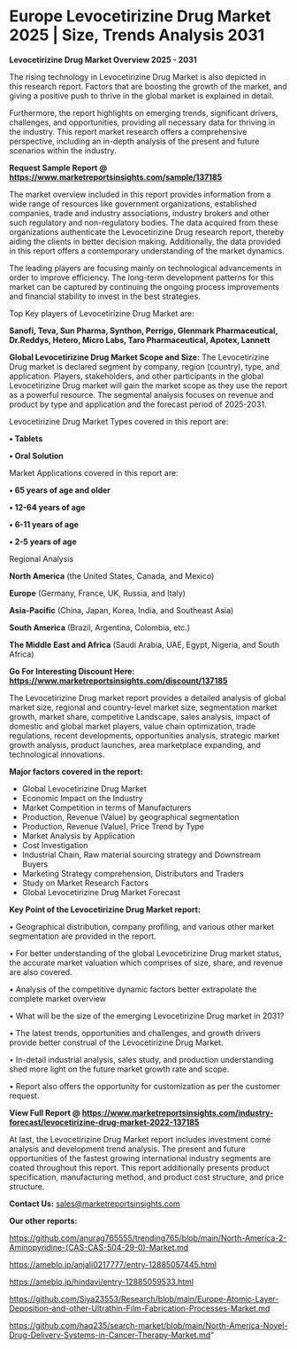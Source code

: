  # Europe Levocetirizine Drug Market 2025 | Size, Trends Analysis 2031

<Strong> Levocetirizine Drug Market Overview 2025 - 2031</strong>

The rising technology in Levocetirizine Drug Market is also depicted in this research report. Factors that are boosting the growth of the market, and giving a positive push to thrive in the global market is explained in detail.

Furthermore, the report highlights on emerging trends, significant drivers, challenges, and opportunities, providing all necessary data for thriving in the industry. This report market research offers a comprehensive perspective, including an in-depth analysis of the present and future scenarios within the industry.

<strong>Request Sample Report @ <a href=https://www.marketreportsinsights.com/sample/137185>https://www.marketreportsinsights.com/sample/137185</a></strong>

The market overview included in this report provides information from a wide range of resources like government organizations, established companies, trade and industry associations, industry brokers and other such regulatory and non-regulatory bodies. The data acquired from these organizations authenticate the Levocetirizine Drug research report, thereby aiding the clients in better decision making. Additionally, the data provided in this report offers a contemporary understanding of the market dynamics.

The leading players are focusing mainly on technological advancements in order to improve efficiency. The long-term development patterns for this market can be captured by continuing the ongoing process improvements and financial stability to invest in the best strategies.

Top Key players of Levocetirizine Drug Market are:

<strong>Sanofi, Teva, Sun Pharma, Synthon, Perrigo, Glenmark Pharmaceutical, Dr.Reddys, Hetero, Micro Labs, Taro Pharmaceutical, Apotex, Lannett</strong>

<strong><b>Global Levocetirizine Drug Market Scope and Size:</b></strong>
The Levocetirizine Drug market is declared segment by company, region (country), type, and application. Players, stakeholders, and other participants in the global Levocetirizine Drug market will gain the market scope as they use the report as a powerful resource. The segmental analysis focuses on revenue and product by type and application and the forecast period of 2025-2031.

Levocetirizine Drug Market Types covered in this report are:

<strong>• Tablets

• Oral Solution</strong>

Market Applications covered in this report are:

<strong>• 65 years of age and older

• 12-64 years of age

• 6-11 years of age

• 2-5 years of age</strong> 

Regional Analysis

<strong>North America</strong> (the United States, Canada, and Mexico)

<strong>Europe</strong> (Germany, France, UK, Russia, and Italy)

<strong>Asia-Pacific</strong> (China, Japan, Korea, India, and Southeast Asia)

<strong>South America</strong> (Brazil, Argentina, Colombia, etc.)

<strong>The Middle East and Africa</strong> (Saudi Arabia, UAE, Egypt, Nigeria, and South Africa)

<strong>Go For Interesting Discount Here: <a href=https://www.marketreportsinsights.com/discount/137185>https://www.marketreportsinsights.com/discount/137185</a></strong>

The Levocetirizine Drug market report provides a detailed analysis of global market size, regional and country-level market size, segmentation market growth, market share, competitive Landscape, sales analysis, impact of domestic and global market players, value chain optimization, trade regulations, recent developments, opportunities analysis, strategic market growth analysis, product launches, area marketplace expanding, and technological innovations.

<strong><b>Major factors covered in the report:</b></strong>
<ul>
  <li>Global Levocetirizine Drug Market </li>
  <li>Economic Impact on the Industry</li>
  <li>Market Competition in terms of Manufacturers</li>
  <li>Production, Revenue (Value) by geographical segmentation</li>
  <li>Production, Revenue (Value), Price Trend by Type</li>
  <li>Market Analysis by Application</li>
  <li>Cost Investigation</li>
  <li>Industrial Chain, Raw material sourcing strategy and Downstream Buyers</li>
  <li>Marketing Strategy comprehension, Distributors and Traders</li>
  <li>Study on Market Research Factors</li>
  <li>Global Levocetirizine Drug Market Forecast</li>
</ul>

<strong><b>Key Point of the Levocetirizine Drug Market report:</b></strong>

• Geographical distribution, company profiling, and various other market segmentation are provided in the report.

• For better understanding of the global Levocetirizine Drug market status, the accurate market valuation which comprises of size, share, and revenue are also covered.

• Analysis of the competitive dynamic factors better extrapolate the complete market overview

• What will be the size of the emerging Levocetirizine Drug market in 2031?

• The latest trends, opportunities and challenges, and growth drivers provide better construal of the Levocetirizine Drug Market.

• In-detail industrial analysis, sales study, and production understanding shed more light on the future market growth rate and scope.

• Report also offers the opportunity for customization as per the customer request.

<strong><b>View Full Report @ <a href=https://www.marketreportsinsights.com/industry-forecast/levocetirizine-drug-market-2022-137185>https://www.marketreportsinsights.com/industry-forecast/levocetirizine-drug-market-2022-137185</a></b></strong>


At last, the Levocetirizine Drug Market report includes investment come analysis and development trend analysis. The present and future opportunities of the fastest growing international industry segments are coated throughout this report. This report additionally presents product specification, manufacturing method, and product cost structure, and price structure.

<strong>Contact Us:</strong>
sales@marketreportsinsights.com

<strong>Our other reports:</strong>

<a href=https://github.com/anurag765555/trending765/blob/main/North-America-2-Aminopyridine-(CAS-CAS-504-29-0)-Market.md>https://github.com/anurag765555/trending765/blob/main/North-America-2-Aminopyridine-(CAS-CAS-504-29-0)-Market.md</a>

<a href=https://ameblo.jp/anjali0217777/entry-12885057445.html>https://ameblo.jp/anjali0217777/entry-12885057445.html</a>

<a href=https://ameblo.jp/hindavi/entry-12885059533.html>https://ameblo.jp/hindavi/entry-12885059533.html</a>

<a href=https://github.com/Siya23553/Research/blob/main/Europe-Atomic-Layer-Deposition-and-other-Ultrathin-Film-Fabrication-Processes-Market.md>https://github.com/Siya23553/Research/blob/main/Europe-Atomic-Layer-Deposition-and-other-Ultrathin-Film-Fabrication-Processes-Market.md</a>

<a href=https://github.com/haq235/search-market/blob/main/North-America-Novel-Drug-Delivery-Systems-in-Cancer-Therapy-Market.md>https://github.com/haq235/search-market/blob/main/North-America-Novel-Drug-Delivery-Systems-in-Cancer-Therapy-Market.md</a>"
